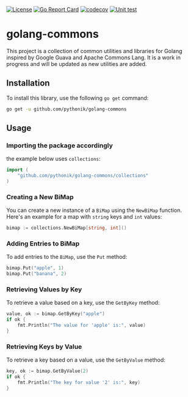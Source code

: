 [![License](https://img.shields.io/badge/License-Apache_2.0-blue.svg)](https://opensource.org/licenses/Apache-2.0)
[![Go Report Card](https://goreportcard.com/badge/github.com/pythonik/golang-commons)](https://goreportcard.com/report/github.com/pythonik/golang-commons)
[![codecov](https://codecov.io/gh/pythonik/golang-commons/graph/badge.svg?token=YSMFAR20IF)](https://codecov.io/gh/pythonik/golang-commons)
[![Unit test](https://github.com/pythonik/golang-commons/actions/workflows/ci.yml/badge.svg)](https://github.com/pythonik/golang-commons/actions/workflows/ci.yml)
# golang-commons 
This project is a collection of common utilities and libraries for Golang inspired by Google Guava and Apache Commons Lang. It is a work in progress and will be updated as new utilities are added.

## Installation

To install this library, use the following `go get` command:

```bash
go get -u github.com/pythonik/golang-commons
```

## Usage

### Importing the package accordingly

the example below uses `collections`:

```go
import (
    "github.com/pythonik/golang-commons/collections"
)
```

### Creating a New BiMap

You can create a new instance of a `BiMap` using the `NewBiMap` function. Here's an example for a map with `string` keys and `int` values:

```go
bimap := collections.NewBiMap[string, int]()
```

### Adding Entries to BiMap

To add entries to the `BiMap`, use the `Put` method:

```go
bimap.Put("apple", 1)
bimap.Put("banana", 2)
```

### Retrieving Values by Key

To retrieve a value based on a key, use the `GetByKey` method:

```go
value, ok := bimap.GetByKey("apple")
if ok {
    fmt.Println("The value for 'apple' is:", value)
}
```

### Retrieving Keys by Value

To retrieve a key based on a value, use the `GetByValue` method:

```go
key, ok := bimap.GetByValue(2)
if ok {
    fmt.Println("The key for value '2' is:", key)
}
```